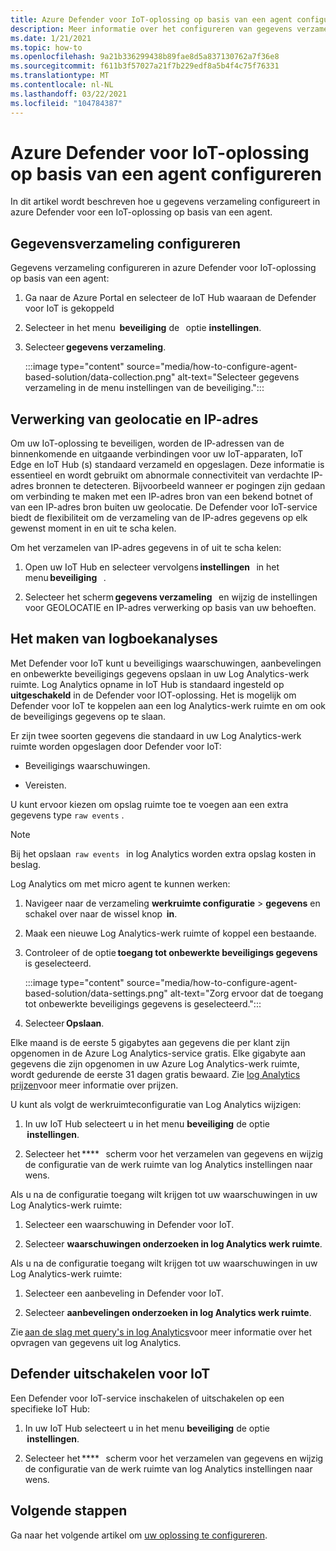 ```yaml
---
title: Azure Defender voor IoT-oplossing op basis van een agent configureren
description: Meer informatie over het configureren van gegevens verzameling in azure Defender voor een IoT-oplossing op basis van een agent
ms.date: 1/21/2021
ms.topic: how-to
ms.openlocfilehash: 9a21b336299438b89fae8d5a837130762a7f36e8
ms.sourcegitcommit: f611b3f57027a21f7b229edf8a5b4f4c75f76331
ms.translationtype: MT
ms.contentlocale: nl-NL
ms.lasthandoff: 03/22/2021
ms.locfileid: "104784387"
---
```

# <a name="configure-azure-defender-for-iot-agent-based-solution"></a>Azure Defender voor IoT-oplossing op basis van een agent configureren  

In dit artikel wordt beschreven hoe u gegevens verzameling configureert in azure Defender voor een IoT-oplossing op basis van een agent.

## <a name="configure-data-collection"></a>Gegevensverzameling configureren

Gegevens verzameling configureren in azure Defender voor IoT-oplossing op basis van een agent: 

1. Ga naar de Azure Portal en selecteer de IoT Hub waaraan de Defender voor IoT is gekoppeld 

1. Selecteer in het menu  **beveiliging** de   optie **instellingen**. 

1. Selecteer **gegevens verzameling**. 

    :::image type="content" source="media/how-to-configure-agent-based-solution/data-collection.png" alt-text="Selecteer gegevens verzameling in de menu instellingen van de beveiliging.":::

## <a name="geolocation-and-ip-address-handling"></a>Verwerking van geolocatie en IP-adres 

Om uw IoT-oplossing te beveiligen, worden de IP-adressen van de binnenkomende en uitgaande verbindingen voor uw IoT-apparaten, IoT Edge en IoT Hub (s) standaard verzameld en opgeslagen. Deze informatie is essentieel en wordt gebruikt om abnormale connectiviteit van verdachte IP-adres bronnen te detecteren. Bijvoorbeeld wanneer er pogingen zijn gedaan om verbinding te maken met een IP-adres bron van een bekend botnet of van een IP-adres bron buiten uw geolocatie. De Defender voor IoT-service biedt de flexibiliteit om de verzameling van de IP-adres gegevens op elk gewenst moment in en uit te scha kelen. 

Om het verzamelen van IP-adres gegevens in of uit te scha kelen: 

1. Open uw IoT Hub en selecteer vervolgens **instellingen**   in het menu **beveiliging**   . 

1. Selecteer het scherm **gegevens verzameling**   en wijzig de instellingen voor GEOLOCATIE en IP-adres verwerking op basis van uw behoeften. 

## <a name="log-analytics-creation"></a>Het maken van logboekanalyses 

Met Defender voor IoT kunt u beveiligings waarschuwingen, aanbevelingen en onbewerkte beveiligings gegevens opslaan in uw Log Analytics-werk ruimte. Log Analytics opname in IoT Hub is standaard ingesteld op **uitgeschakeld** in de Defender voor IOT-oplossing. Het is mogelijk om Defender voor IoT te koppelen aan een log Analytics-werk ruimte en om ook de beveiligings gegevens op te slaan. 

Er zijn twee soorten gegevens die standaard in uw Log Analytics-werk ruimte worden opgeslagen door Defender voor IoT:
 
- Beveiligings waarschuwingen.

- Vereisten. 

U kunt ervoor kiezen om opslag ruimte toe te voegen aan een extra gegevens type `raw events` . 

> [!Note] 
> Bij het opslaan  `raw events`   in log Analytics worden extra opslag kosten in beslag. 

Log Analytics om met micro agent te kunnen werken: 

1. Navigeer naar de verzameling **werkruimte configuratie**  >  **gegevens** en schakel over naar de wissel knop  **in**. 

1. Maak een nieuwe Log Analytics-werk ruimte of koppel een bestaande. 

1. Controleer of de optie **toegang tot onbewerkte beveiligings gegevens**   is geselecteerd.  

    :::image type="content" source="media/how-to-configure-agent-based-solution/data-settings.png" alt-text="Zorg ervoor dat de toegang tot onbewerkte beveiligings gegevens is geselecteerd.":::

1. Selecteer **Opslaan**.

Elke maand is de eerste 5 gigabytes aan gegevens die per klant zijn opgenomen in de Azure Log Analytics-service gratis. Elke gigabyte aan gegevens die zijn opgenomen in uw Azure Log Analytics-werk ruimte, wordt gedurende de eerste 31 dagen gratis bewaard. Zie [log Analytics prijzen](https://azure.microsoft.com/pricing/details/monitor/)voor meer informatie over prijzen. 

U kunt als volgt de werkruimteconfiguratie van Log Analytics wijzigen: 

1. In uw IoT Hub selecteert u in het menu **beveiliging** de optie  **instellingen**. 

1. Selecteer het ****   scherm voor het verzamelen van gegevens en wijzig de configuratie van de werk ruimte van log Analytics instellingen naar wens. 

Als u na de configuratie toegang wilt krijgen tot uw waarschuwingen in uw Log Analytics-werk ruimte:

1. Selecteer een waarschuwing in Defender voor IoT.

1. Selecteer **waarschuwingen onderzoeken in log Analytics werk ruimte**.

Als u na de configuratie toegang wilt krijgen tot uw waarschuwingen in uw Log Analytics-werk ruimte:

1. Selecteer een aanbeveling in Defender voor IoT.

1. Selecteer **aanbevelingen onderzoeken in log Analytics werk ruimte**. 
 
Zie [aan de slag met query's in log Analytics](../azure-monitor/logs/get-started-queries.md)voor meer informatie over het opvragen van gegevens uit log Analytics. 

## <a name="turn-off-defender-for-iot"></a>Defender uitschakelen voor IoT 

Een Defender voor IoT-service inschakelen of uitschakelen op een specifieke IoT Hub: 

1. In uw IoT Hub selecteert u in het menu **beveiliging** de optie  **instellingen**.

1. Selecteer het ****   scherm voor het verzamelen van gegevens en wijzig de configuratie van de werk ruimte van log Analytics instellingen naar wens.

## <a name="next-steps"></a>Volgende stappen 

Ga naar het volgende artikel om [uw oplossing te configureren](quickstart-configure-your-solution.md).